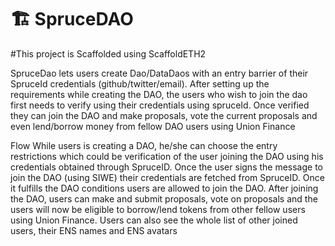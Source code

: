 # 🏗 SpruceDAO

#This project is Scaffolded using ScaffoldETH2

SpruceDao lets users create  Dao/DataDaos with an entry barrier of their SpruceId credentials (github/twitter/email). After setting up the requirements while creating the DAO, the users who wish to join the dao first needs to verify using their credentials using spruceId. Once verified they can join the DAO and make proposals, vote the current proposals and even lend/borrow money from fellow DAO users using Union Finance

Flow
While users is creating a DAO, he/she can choose the entry restrictions which could be verification of the user joining the DAO using his credentials obtained through SpruceID. 
Once the user signs the message to join the DAO (using SIWE) their credentials are fetched from SpruceID.
Once it fulfills the DAO conditions users are allowed to join the DAO. 
After joining the DAO, users can make and submit proposals, vote on proposals and the users will now be eligible to borrow/lend tokens  from other fellow users using Union Finance.
Users can also see the whole list of other joined users, their ENS names and ENS avatars 




